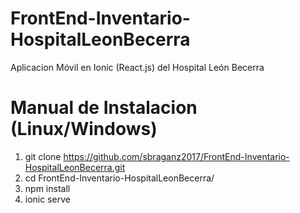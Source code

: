 # FrontEnd-Inventario-HospitalLeonBecerra
Aplicacion Móvil en Ionic (React.js) del Hospital León Becerra 
# Manual de Instalacion (Linux/Windows)
1. git clone https://github.com/sbraganz2017/FrontEnd-Inventario-HospitalLeonBecerra.git
2. cd FrontEnd-Inventario-HospitalLeonBecerra/
3. npm install
4. ionic serve
